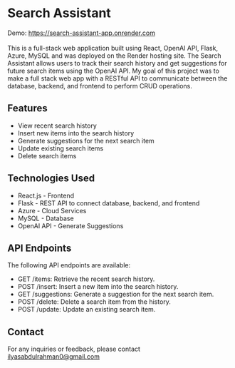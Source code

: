 # Search Assistant
Demo: https://search-assistant-app.onrender.com <br />
<br />
This is a full-stack web application built using React, OpenAI API, Flask, Azure, MySQL and was deployed on the Render hosting site. 
The Search Assistant allows users to track their search history and get 
suggestions for future search items using the OpenAI API. My goal of this project was to make a full stack web app with a 
RESTful API to communicate between the database, backend, and frontend to perform CRUD operations.

## Features
* View recent search history
* Insert new items into the search history
* Generate suggestions for the next search item
* Update existing search items
* Delete search items

## Technologies Used
* React.js - Frontend
* Flask - REST API to connect database, backend, and frontend
* Azure - Cloud Services
* MySQL - Database
* OpenAI API - Generate Suggestions

## API Endpoints
The following API endpoints are available:

* GET /items: Retrieve the recent search history.
* POST /insert: Insert a new item into the search history.
* GET /suggestions: Generate a suggestion for the next search item.
* POST /delete: Delete a search item from the history.
* POST /update: Update an existing search item.

## Contact
For any inquiries or feedback, please contact ilyasabdulrahman0@gmail.com
